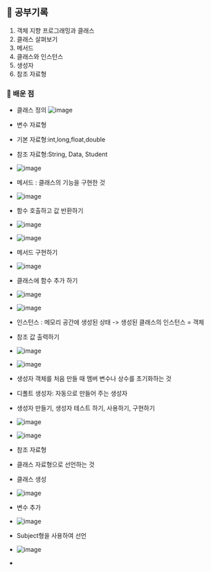 <!--
제목 : 클래스와 객체1
-->

## 🌅 공부기록
1. 객체 지향 프로그래밍과 클래스
2. 클래스 살펴보기
3. 메서드
4. 클래스와 인스턴스
5. 생성자
6. 참조 자료형
### 🧠 배운 점
- 클래스 정의
  ![image](https://github.com/user-attachments/assets/e930df43-063d-402a-8fe4-4422491c243b)
- 변수 자료형
-   기본 자료형:int,long,float,double
-   참조 자료형:String, Data, Student
-   ![image](https://github.com/user-attachments/assets/9f16a709-1d18-4dcd-904a-7a18a26df88d)
- 메서드 : 클래스의 기능을 구현한 것
- ![image](https://github.com/user-attachments/assets/26856059-7cc7-4bb2-8124-bc8891b22172)
- 함수 호출하고 값 반환하기
- ![image](https://github.com/user-attachments/assets/2bb1dac2-9a56-4397-99c8-ef88c6ecaeb8)
- ![image](https://github.com/user-attachments/assets/c91c6bb9-b45c-4594-8ac7-d3930c118f49)
- 메서드 구현하기
- ![image](https://github.com/user-attachments/assets/b31bfed3-daba-41bd-a365-a8418c26683b)
- 클래스에 함수 추가 하기
- ![image](https://github.com/user-attachments/assets/0a19c7ee-12a0-4f5d-b6e4-162c5e0bc068)
- ![image](https://github.com/user-attachments/assets/cf245be0-f71f-4337-8d7f-ad270f492a5d)
- 인스턴스 : 메모리 공간에 생성된 상태 -> 생성된 클래스의 인스턴스 = 객체
- 참조 값 출력하기
- ![image](https://github.com/user-attachments/assets/784b08d8-39fa-4560-9d4a-6b616eab4cf6)
- ![image](https://github.com/user-attachments/assets/3f6745af-eee9-45d9-9e65-db3daeae7879)
- 생성자 객체를 처음 만들 때 멤버 변수나 상수를 초기화하는 것
- 디폴트 생성자: 자동으로 만들어 주는 생성자
- 생성자 만들기, 생성자 테스트 하기, 사용하기, 구현하기
- ![image](https://github.com/user-attachments/assets/17b3d29b-0c64-467a-9a1b-a637af706166)
- ![image](https://github.com/user-attachments/assets/e1ddca78-45b0-40f8-9932-0ec832379d0d)
- 참조 자료형
- 클래스 자료형으로 선언하는 것
- 클래스 생성
- ![image](https://github.com/user-attachments/assets/c625e222-f954-41bd-8c6f-acee457be2f2)
- 변수 추가
- ![image](https://github.com/user-attachments/assets/964d150c-6c17-48fc-a04f-bb31318a2e45)
- Subject형을 사용하여 선언
- ![image](https://github.com/user-attachments/assets/3bfbe61d-172a-4278-bc1a-a6622b0f27b5)

- 

